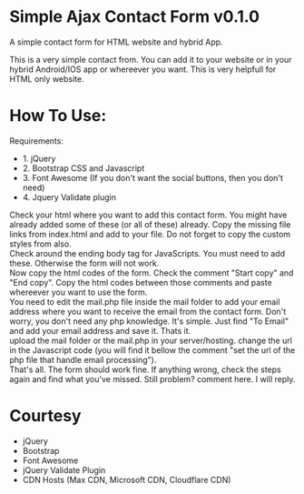 # Simple Ajax Contact Form v0.1.0
A simple contact form for HTML website and hybrid App.


This is a very simple contact from. You can add it to your website or in your hybrid Android/IOS app or whereever you want.
This is very helpfull for HTML only website.

<h1>How To Use:</h1>
Requirements:
<ul>
<li>1. jQuery</li>
<li>2. Bootstrap CSS and Javascript</li>
<li>3. Font Awesome (If you don't want the social buttons, then you don't need)</li>
<li>4. Jquery Validate plugin</li>
</ul>

Check your html where you want to add this contact form. You might have already added some of these (or all of these) already. Copy the missing file links from index.html and add to your file. Do not forget to copy the custom styles from also.
<br>
Check around the ending body tag for JavaScripts. You must need to add these. Otherwise the form will not work.
<br>
Now copy the html codes of the form. Check the comment "Start copy" and "End copy". Copy the html codes between those comments and paste whereever you want to use the form.
<br>
You need to edit the mail.php file inside the mail folder to add your email address where you want to receive the email from the contact form. Don't worry, you don't need any php knowledge. It's simple. Just find "To Email" and add your email address and save it. Thats it.
<br>
upload the mail folder or the mail.php in your server/hosting. change the url in the Javascript code (you will find it bellow the comment "set the url of the php file that handle email processing").
<br>
That's all. The form should work fine. If anything wrong, check the steps again and find what you've missed. Still problem? comment here. I will reply.
<br>
<h1>Courtesy</h1>
<ul>
<li>jQuery</li>
<li>Bootstrap</li>
<li>Font Awesome</li>
<li>jQuery Validate Plugin</li>
<li>CDN Hosts (Max CDN, Microsoft CDN, Cloudflare CDN)</li>
</ul>
